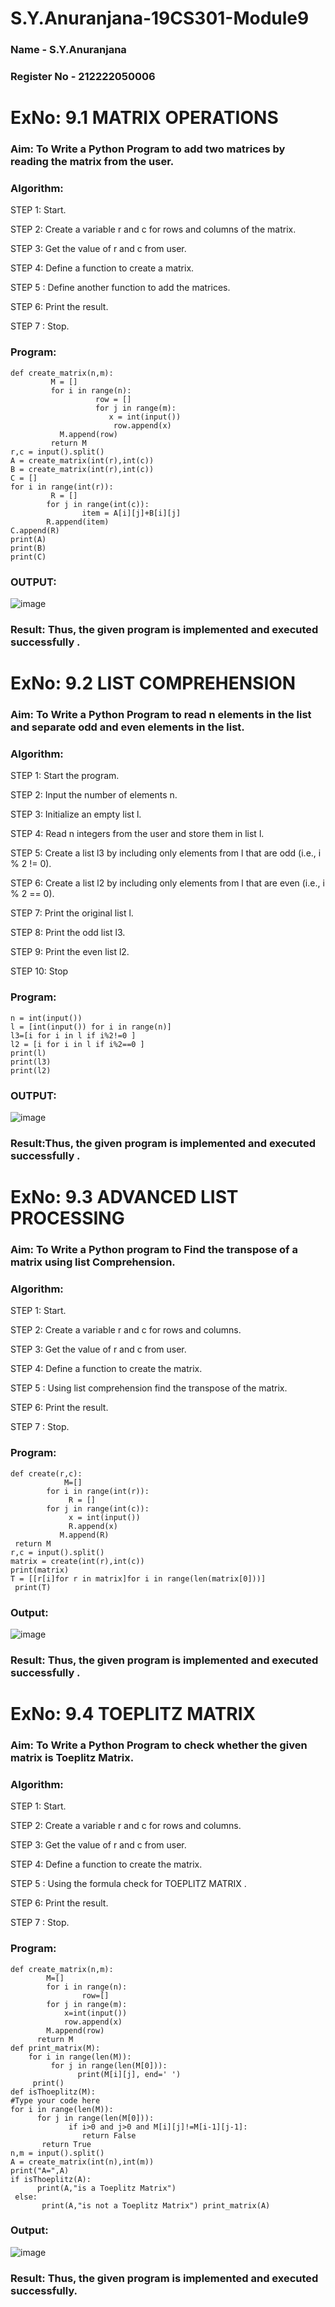 # S.Y.Anuranjana-19CS301-Module9

### Name - S.Y.Anuranjana
### Register No - 212222050006

# ExNo: 9.1 MATRIX OPERATIONS
### Aim: To Write a Python Program to add two matrices by reading the matrix from the user.
### Algorithm:
STEP 1: Start.

STEP 2: Create a variable r and c for rows and columns of the matrix.

STEP 3: Get the value of r and c from user.

STEP 4: Define a function to create a matrix.

STEP 5 : Define another function to  add the matrices.

STEP 6: Print the result.

STEP 7 : Stop.

### Program:
```
def create_matrix(n,m):
         M = []
         for i in range(n):
                   row = []
                   for j in range(m):
                      x = int(input())
                       row.append(x)
           M.append(row)
         return M
r,c = input().split()
A = create_matrix(int(r),int(c))
B = create_matrix(int(r),int(c))
C = []
for i in range(int(r)):
         R = []
        for j in range(int(c)):
                item = A[i][j]+B[i][j]
        R.append(item)
C.append(R)
print(A)
print(B)
print(C)
```
### OUTPUT:
![image](https://github.com/user-attachments/assets/fd1911c9-5a3c-4d50-9a0d-69c4369802df)

### Result: Thus, the given program is implemented and executed successfully .

# ExNo: 9.2 LIST COMPREHENSION
### Aim: To Write a Python Program to read n elements in the list and separate  odd and even elements in the list.
### Algorithm:
STEP 1: Start the program.

STEP 2: Input the number of elements n.

STEP 3: Initialize an empty list l.

STEP 4: Read n integers from the user and store them in list l.

STEP 5: Create a list l3 by including only elements from l that are odd (i.e., i % 2 != 0).

STEP 6: Create a list l2 by including only elements from l that are even (i.e., i % 2 == 0).

STEP 7: Print the original list l.

STEP 8: Print the odd list l3.

STEP 9: Print the even list l2.

STEP 10: Stop
### Program:
```
n = int(input())
l = [int(input()) for i in range(n)]
l3=[i for i in l if i%2!=0 ]
l2 = [i for i in l if i%2==0 ]
print(l)
print(l3)
print(l2)
```
### OUTPUT:
![image](https://github.com/user-attachments/assets/643f3a08-7707-45d9-9fee-d2daaaa117ad)

### Result:Thus, the given program is implemented and executed successfully .
 
# ExNo: 9.3 ADVANCED LIST PROCESSING
### Aim: To Write a Python program to Find the transpose of a matrix using list Comprehension.
### Algorithm:
STEP 1: Start.

STEP 2: Create a variable r and c for rows and columns.

STEP 3: Get the value of r and c from user.

STEP 4: Define a function to create the matrix.

STEP 5 : Using list comprehension find the transpose of the matrix.

STEP 6: Print the result.

STEP 7 : Stop.
### Program:
```
def create(r,c):
            M=[]
        for i in range(int(r)):
             R = []
        for j in range(int(c)):
             x = int(input())
             R.append(x)
           M.append(R)
 return M
r,c = input().split()
matrix = create(int(r),int(c))
print(matrix)
T = [[r[i]for r in matrix]for i in range(len(matrix[0]))]
 print(T)
```
### Output:
![image](https://github.com/user-attachments/assets/c8c2de03-b9b4-4d50-86ba-51004da688c0)

### Result: Thus, the given program is implemented and executed successfully .

# ExNo: 9.4 TOEPLITZ MATRIX
### Aim: To Write a Python Program to check whether the given matrix is Toeplitz Matrix.
### Algorithm:
STEP 1: Start.

STEP 2: Create a variable r and c for rows and columns.

STEP 3: Get the value of r and c from user.

STEP 4: Define a function to create the matrix.

STEP 5 : Using the formula check for TOEPLITZ MATRIX .

STEP 6: Print the result.

STEP 7 : Stop.
### Program:
```
def create_matrix(n,m):
        M=[]
        for i in range(n):
                row=[]
        for j in range(m):
            x=int(input())
            row.append(x)
        M.append(row)
      return M
def print_matrix(M):
    for i in range(len(M)):
         for j in range(len(M[0])):
               print(M[i][j], end=' ')
     print()
def isThoeplitz(M):
#Type your code here
for i in range(len(M)):
      for j in range(len(M[0])):
             if i>0 and j>0 and M[i][j]!=M[i-1][j-1]:
                return False
       return True
n,m = input().split()
A = create_matrix(int(n),int(m))
print("A=",A)
if isThoeplitz(A):
      print(A,"is a Toeplitz Matrix")
 else:
       print(A,"is not a Toeplitz Matrix") print_matrix(A)
```
### Output:
![image](https://github.com/user-attachments/assets/0ed7d16f-55eb-4f53-89f2-ceb6e834fd07)

### Result: Thus, the given program is implemented and executed successfully.



